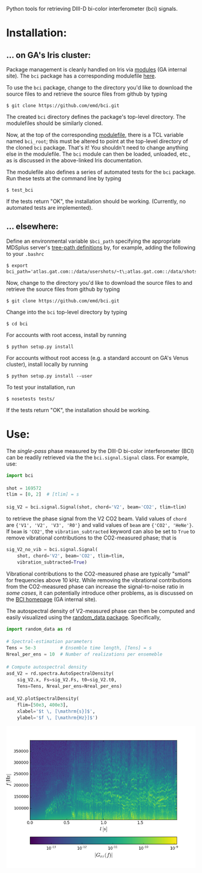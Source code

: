 Python tools for retrieving DIII-D bi-color interferometer (bci) signals.


Installation:
=============


... on GA's Iris cluster:
-------------------------
Package management is cleanly handled on Iris via
[modules](https://diii-d.gat.com/diii-d/Iris#Environment_modules)
(GA internal site).
The `bci` package has a corresponding modulefile
[here](https://github.com/emd/modulefiles).

To use the `bci` package, change to the directory
you'd like to download the source files to and
retrieve the source files from github by typing

    $ git clone https://github.com/emd/bci.git

The created `bci` directory defines the
package's top-level directory.
The modulefiles should be similarly cloned.

Now, at the top of the corresponding
[modulefile](https://github.com/emd/modulefiles/blob/master/bci),
there is a TCL variable named `bci_root`;
this must be altered to point at the
top-level directory of the cloned `bci` package.
That's it! You shouldn't need to change anything else in
the modulefile. The `bci` module can
then be loaded, unloaded, etc., as is discussed in the
above-linked Iris documentation.

The modulefile also defines a series of automated tests
for the `bci` package. Run these tests at the command line
by typing

    $ test_bci

If the tests return "OK", the installation should be working.
(Currently, no automated tests are implemented).


... elsewhere:
--------------
Define an environmental variable `$bci_path` specifying
the appropriate MDSplus server's
[tree-path definitions](http://www.mdsplus.org/index.php?title=Documentation:Tutorial:RemoteAccess&open=51668177299325667246079&page=Documentation%2FThe+MDSplus+tutorial%2FRemote+data+access+in+MDSplus)
by, for example, adding the following to your `.bashrc`

    $ export bci_path='atlas.gat.com::/data/usershots/~t\;atlas.gat.com::/data/shots/~t/~f~e/~d~c\;atlas.gat.com::/data/orphans/\;atlas.gat.com::/data/models/~t'

Now, change to the directory you'd like to download the source files to
and retrieve the source files from github by typing

    $ git clone https://github.com/emd/bci.git

Change into the `bci` top-level directory by typing

    $ cd bci

For accounts with root access, install by running

    $ python setup.py install

For accounts without root access (e.g. a standard account on GA's Venus
cluster), install locally by running

    $ python setup.py install --user

To test your installation, run

    $ nosetests tests/

If the tests return "OK", the installation should be working.


Use:
====
The *single-pass* phase measured by
the DIII-D bi-color interferometer (BCI)
can be readily retrieved via the
the `bci.signal.Signal` class. For example, use:

```python
import bci

shot = 169572
tlim = [0, 2]  # [tlim] = s

sig_V2 = bci.signal.Signal(shot, chord='V2', beam='CO2', tlim=tlim)

```

to retrieve the phase signal from the V2 CO2 beam.
Valid values of `chord` are `{'V1', 'V2', 'V3', 'R0'}` and
valid values of `beam` are `{'CO2', 'HeNe'}`.
If `beam` is `'CO2'`, the `vibration_subtracted` keyword
can also be set to `True` to remove vibrational contributions
to the CO2-measured phase; that is

```python
sig_V2_no_vib = bci.signal.Signal(
    shot, chord='V2', beam='CO2', tlim=tlim,
    vibration_subtracted=True)

```

Vibrational contributions to the CO2-measured phase
are typically "small" for frequencies above 10 kHz.
While removing the vibrational contributions
from the CO2-measured phase
can increase the signal-to-noise ratio in *some cases*,
it can potentially introduce other problems,
as is discussed on the
[BCI homepage](https://diii-d.gat.com/diii-d/Mci#Known_Problems)
(GA internal site).

The autospectral density of V2-measured phase
can then be computed and easily visualized using the
[random_data package](https://github.com/emd/random_data).
Specifically,

```python
import random_data as rd

# Spectral-estimation parameters
Tens = 5e-3         # Ensemble time length, [Tens] = s
Nreal_per_ens = 10  # Number of realizations per ensemeble

# Compute autospectral density
asd_V2 = rd.spectra.AutoSpectralDensity(
    sig_V2.x, Fs=sig_V2.Fs, t0=sig_V2.t0,
    Tens=Tens, Nreal_per_ens=Nreal_per_ens)

asd_V2.plotSpectralDensity(
    flim=[50e3, 400e3],
    xlabel='$t \, [\mathrm{s}]$',
    ylabel='$f \, [\mathrm{Hz}]$')

```

![autospectral_density_V2](https://raw.githubusercontent.com/emd/bci/master/figs/autospectral_density_V2.png)
